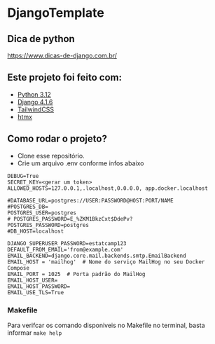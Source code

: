 # DjangoTemplate

## Dica de python

https://www.dicas-de-django.com.br/

## Este projeto foi feito com:

* [Python 3.12](https://www.python.org/)
* [Django 4.1.6](https://www.djangoproject.com/)
* [TailwindCSS](https://tailwindcss.com/)
* [htmx](https://htmx.org)

## Como rodar o projeto?

* Clone esse repositório.
* Crie um arquivo .env conforme infos abaixo


```
DEBUG=True
SECRET_KEY=<gerar um token>
ALLOWED_HOSTS=127.0.0.1,.localhost,0.0.0.0, app.docker.localhost

#DATABASE_URL=postgres://USER:PASSWORD@HOST:PORT/NAME
#POSTGRES_DB=
POSTGRES_USER=postgres
# POSTGRES_PASSWORD=E_%ZKM1BkzCxt$DdePv?
POSTGRES_PASSWORD=postgres
#DB_HOST=localhost

DJANGO_SUPERUSER_PASSWORD=estatcamp123
DEFAULT_FROM_EMAIL='from@example.com'
EMAIL_BACKEND=django.core.mail.backends.smtp.EmailBackend
EMAIL_HOST = 'mailhog'  # Nome do serviço MailHog no seu Docker Compose
EMAIL_PORT = 1025  # Porta padrão do MailHog
EMAIL_HOST_USER=
EMAIL_HOST_PASSWORD=
EMAIL_USE_TLS=True
```

### Makefile

Para verifcar os comando disponiveis no Makefile no terminal, basta informar `make help`



